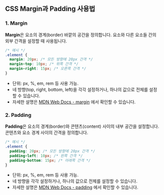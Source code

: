 ## CSS Margin과 Padding 사용법

### **1. Margin**

**Margin**은 요소의 경계(border) 바깥의 공간을 정의합니다. 요소와 다른 요소들 간의 외부 간격을 설정할 때 사용됩니다.

```css
/* 예시 */
.element {
  margin: 20px; /* 모든 방향에 20px 간격 */
  margin-top: 10px; /* 위쪽 간격 */
  margin-right: 15px; /* 오른쪽 간격 */
}
```

- 단위: px, %, em, rem 등 사용 가능.
- 네 방향(top, right, bottom, left)을 각각 설정하거나, 하나의 값으로 전체를 설정할 수 있습니다.
- 자세한 설명은 [MDN Web Docs - margin](https://developer.mozilla.org/en-US/docs/Web/CSS/margin) 에서 확인할 수 있습니다.

### **2. Padding**

**Padding**은 요소의 경계(border)와 콘텐츠(content) 사이의 내부 공간을 설정합니다. 콘텐츠와 요소 경계 사이의 간격을 정의합니다.

```CSS
/* 예시 */
.element {
  padding: 20px; /* 모든 방향에 20px 간격 */
  padding-left: 10px; /* 왼쪽 간격 */
  padding-bottom: 15px; /* 아래쪽 간격 */
}
```

- 단위: px, %, em, rem 등 사용 가능.
- 네 방향을 각각 설정하거나, 하나의 값으로 전체를 설정할 수 있습니다.
- 자세한 설명은 [MDN Web Docs - padding](https://developer.mozilla.org/en-US/docs/Web/CSS/padding) 에서 확인할 수 있습니다.
